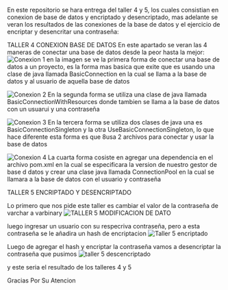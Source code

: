 En este repositorio se hara entrega del taller 4 y 5, los cuales consistian en conexion de base de datos y encriptado y desencriptado, mas adelante se veran los resultados
de las conexiones de la base de datos y el ejercicio de encriptar y desencritar una contraseña:

TALLER 4 CONEXION BASE DE DATOS
En este apartado se veran las 4 maneras de conectar una base de datos desde la peor hasta la mejor:
![Conexion 1](https://user-images.githubusercontent.com/113126709/236562660-0df6a86d-75db-442d-ba95-724f20317426.png)
en la imagen se ve la primera forma de conectar una base de datos a un proyecto, es la forma mas basica que exite que es usando una clase de java llamada BasicConnection
en la cual se llama a la base de datos y al usuario de aquella base de datos 

![Conexion 2](https://user-images.githubusercontent.com/113126709/236562879-7142f1ac-6d5c-46a1-8bc0-d4eecf295e64.png)
En la segunda forma se utiliza una clase de java llamada BasicConnectionWithResources donde tambien se llama a la base de datos con un usuarui y una contraseña

![Conexion 3](https://user-images.githubusercontent.com/113126709/236563548-94af0247-db65-4cbd-a9ad-5a37a4477ed1.png)
En la tercera forma se utiliza dos clases de java una es BasicConnectionSingleton y la otra UseBasicConnectionSingleton, lo que hace diferente esta forma es que 8usa 2 
archivos para conectar y usar la base de datos 

![Conexion 4](https://user-images.githubusercontent.com/113126709/236563830-6fc1957e-563a-474a-994f-922328015416.png)
La cuarta forma cosiste en agregar una dependencia en el archivo pom.xml en la cual se especificara la version de nuestro gestor de base d datos y crear una clase java
llamada ConnectionPool en la cual se llamara a la base de datos con el usuario y contraseña

TALLER 5 ENCRIPTADO Y DESENCRIPTADO

Lo primero que nos pide este taller es cambiar el valor de la contraseña de varchar a varbinary
![TALLER 5 MODIFICACION DE DATO](https://user-images.githubusercontent.com/113126709/236564486-24873daa-a87b-40e9-b5f0-cbdfc6ca7a3b.png)

luego ingresar un usuario con su respecriva contraseña, pero a esta contraseña se le añadira un hash de encriptacion
![Taller 5 encriptado](https://user-images.githubusercontent.com/113126709/236565010-86f205c9-1540-4f2a-97db-7c95a04864d9.png)

Luego de agregar el hash y encriptar la contraseña vamos a desencriptar la contraseña que pusimos 
![taller 5 descencriptado](https://user-images.githubusercontent.com/113126709/236565119-e0bfcbcf-bb06-4c5e-bdcb-ab27076756b4.png)

y este seria el resultado de los talleres 4 y 5 

Gracias Por Su Atencion
